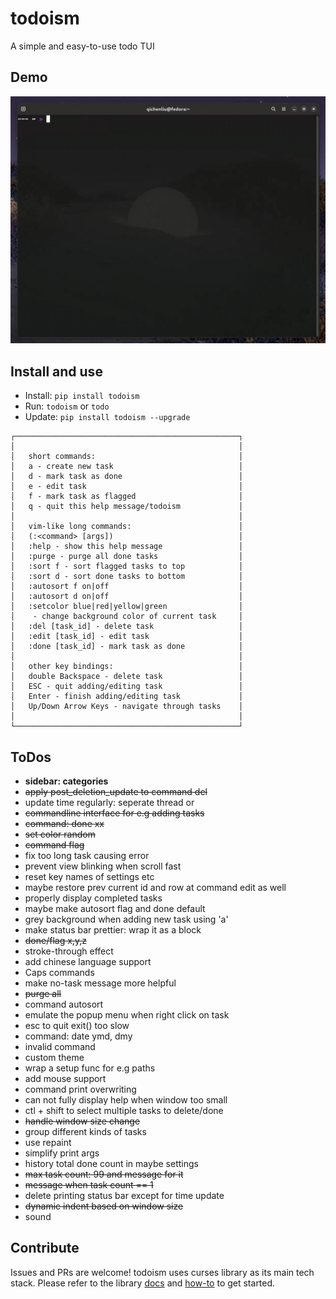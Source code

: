 # todoism

A simple and easy-to-use todo TUI

## Demo

![UI](./assets/demo.gif)

## Install and use

- Install: `pip install todoism`
- Run: `todoism` or `todo`
- Update: `pip install todoism --upgrade`

```
┌──────────────────────────────────────────────────┐
│                                                  │
│   short commands:                                │
│   a - create new task                            │
│   d - mark task as done                          │
│   e - edit task                                  │
│   f - mark task as flagged                       │
│   q - quit this help message/todoism             │
│                                                  │
│   vim-like long commands:                        │            
│   (:<command> [args])                            │
│   :help - show this help message                 │
│   :purge - purge all done tasks                  │
│   :sort f - sort flagged tasks to top            │
│   :sort d - sort done tasks to bottom            │
│   :autosort f on|off                             │
│   :autosort d on|off                             │
│   :setcolor blue|red|yellow|green                │
│    - change background color of current task     │
│   :del [task_id] - delete task                   │
│   :edit [task_id] - edit task                    │
│   :done [task_id] - mark task as done            │
│                                                  │
│   other key bindings:                            │
│   double Backspace - delete task                 │
│   ESC - quit adding/editing task                 │
│   Enter - finish adding/editing task             │
│   Up/Down Arrow Keys - navigate through tasks    │
│                                                  │
└──────────────────────────────────────────────────┘
```

## ToDos

- **sidebar: categories**
- ~~apply post_deletion_update to command del~~
- update time regularly: seperate thread or
- ~~commandline interface for e.g adding tasks~~
- ~~command: done xx~~
- ~~set color random~~
- ~~command flag~~
- fix too long task causing error
- prevent view blinking when scroll fast
- reset key names of settings etc
- maybe restore prev current id and row at command edit as well
- properly display completed tasks
- maybe make autosort flag and done default
- grey background when adding new task using 'a'
- make status bar prettier: wrap it as a block
- ~~done/flag x,y,z~~
- stroke-through effect
- add chinese language support
- Caps commands
- make no-task message more helpful
- ~~purge all~~
- command autosort
- emulate the popup menu when right click on task 
- esc to quit exit() too slow
- command: date ymd, dmy
- invalid command
- custom theme
- wrap a setup func for e.g paths
- add mouse support
- command print overwriting
- can not fully display help when window too small
- ctl + shift to select multiple tasks to delete/done
- ~~handle window size change~~
- group different kinds of tasks
- use repaint
- simplify print args
- history total done count in maybe settings
- ~~max task count: 99 and message for it~~
- ~~message when task count == 1~~
- delete printing status bar except for time update
- ~~dynamic indent based on window size~~
- sound

## Contribute

Issues and PRs are welcome! todoism uses curses library as its main tech stack. Please refer to the library [docs](https://docs.python.org/3/library/curses.html#module-curses) and [how-to](https://docs.python.org/3/howto/curses.html) to get started.
